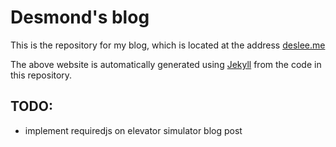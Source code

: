 # Desmond's blog

This is the repository for my blog, which is located at the address [deslee.me](http://deslee.me)

The above website is automatically generated using [Jekyll](https://github.com/jekyll/jekyll) from the code in this repository.

## TODO:

- implement requiredjs on elevator simulator blog post

